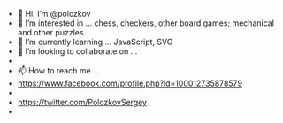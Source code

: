 - 👋 Hi, I’m @polozkov
- 👀 I’m interested in ... chess, checkers, other board games; mechanical and other puzzles
- 🌱 I’m currently learning ... JavaScript, SVG
- 💞️ I’m looking to collaborate on ...
- 
- 📫 How to reach me ... 
- https://www.facebook.com/profile.php?id=100012735878579
- 
- https://twitter.com/PolozkovSergey
- 
<!---
polozkov/polozkov is a ✨ special ✨ repository because its `README.md` (this file) appears on your GitHub profile.
You can click the Preview link to take a look at your changes.
--->
